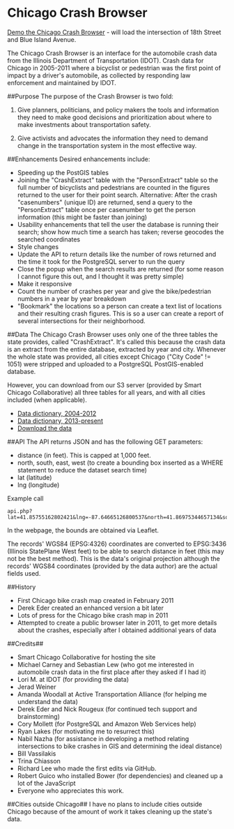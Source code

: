 Chicago Crash Browser
=====================

[Demo the Chicago Crash Browser](http://chicagocrashes.org/index.php#lat=41.857719&lon=-87.661216&get=yes&zoom=18) - will load the intersection of 18th Street and Blue Island Avenue. 

The Chicago Crash Browser is an interface for the automobile crash data from the Illinois Department of Transportation (IDOT). Crash data for Chicago in 2005-2011 where a bicyclist or pedestrian was the first point of impact by a driver's automobile, as collected by responding law enforcement and maintained by IDOT.

##Purpose
The purpose of the Crash Browser is two fold:

1. Give planners, politicians, and policy makers the tools and information they need to make good decisions and prioritization about where to make investments about transportation safety. 

2. Give activists and advocates the information they need to demand change in the transportation system in the most effective way. 

##Enhancements
Desired enhancements include:
* Speeding up the PostGIS tables
* Joining the "CrashExtract" table with the "PersonExtract" table so the full number of bicyclists and pedestrians are counted in the figures returned to the user for their point search. Alternative: After the crash "casenumbers" (unique ID) are returned, send a query to the "PersonExtract" table once per casenumber to get the person information (this might be faster than joining)
* Usability enhancements that tell the user the database is running their search; show how much time a search has taken; reverse geocodes the searched coordinates
* Style changes
* Update the API to return details like the number of rows returned and the time it took for the PostgreSQL server to run the query
* Close the popup when the search results are returned (for some reason I cannot figure this out, and I thought it was pretty simple)
* Make it responsive
* Count the number of crashes per year and give the bike/pedestrian numbers in a year by year breakdown
* "Bookmark" the locations so a person can create a text list of locations and their resulting crash figures. This is so a user can create a report of several intersections for their neighborhood. 

##Data
The Chicago Crash Browser uses only one of the three tables the state provides, called "CrashExtract". It's called this because the crash data is an extract from the entire database, extracted by year and city. Whenever the whole state was provided, all cities except Chicago ("City Code" != 1051) were stripped and uploaded to a PostgreSQL PostGIS-enabled database. 

However, you can download from our S3 server (provided by Smart Chicago Collaborative) all three tables for all years, and with all cities included (when applicable). 

* [Data dictionary, 2004-2012](datadictionary/2004-present_crash_datadictionary_10-13-09.docx)
* [Data dictionary, 2013-present](datadictionary/Illinois%20Traffic%20Crash%20Data%20Extract%20Metadata%20112014-Crash.docx)
* [Download the data](DATA.md)

##API
The API returns JSON and has the following GET parameters:
* distance (in feet). This is capped at 1,000 feet. 
* north, south, east, west (to create a bounding box inserted as a WHERE statement to reduce the dataset search time)
* lat (latitude)
* lng (longitude)

Example call
````
api.php?lat=41.85755162802421&lng=-87.64665126800537&north=41.86975344657134&south=41.84533324486843&east=-87.62577295303345&west=-87.66748666763306&distance=150
````

In the webpage, the bounds are obtained via Leaflet. 

The records' WGS84 (EPSG:4326) coordinates are converted to EPSG:3436 (Illinois StatePlane West feet) to be able to search distance in feet (this may not be the best method). This is the data's original projection although the records' WGS84 coordinates (provided by the data author) are the actual fields used.

##History
* First Chicago bike crash map created in February 2011
* Derek Eder created an enhanced version a bit later
* Lots of press for the Chicago bike crash map in 2011
* Attempted to create a public browser later in 2011, to get more details about the crashes, especially after I obtained additional years of data

##Credits##
* Smart Chicago Collaborative for hosting the site
* Michael Carney and Sebastian Lew (who got me interested in automobile crash data in the first place after they asked if I had it)
* Lori M. at IDOT (for providing the data)
* Jerad Weiner
* Amanda Woodall at Active Transportation Alliance (for helping me understand the data)
* Derek Eder and Nick Rougeux (for continued tech support and brainstorming)
* Cory Mollett (for PostgreSQL and Amazon Web Services help)
* Ryan Lakes (for motivating me to resurrect this)
* Nabil Nazha (for assistance in developing a method relating intersections to bike crashes in GIS and determining the ideal distance)
* Bill Vassilakis
* Trina Chiasson
* Richard Lee who made the first edits via GitHub. 
* Robert Guico who installed Bower (for dependencies) and cleaned up a lot of the JavaScript
* Everyone who appreciates this work.

##Cities outside Chicago##
I have no plans to include cities outside Chicago because of the amount of work it takes cleaning up the state's data.
